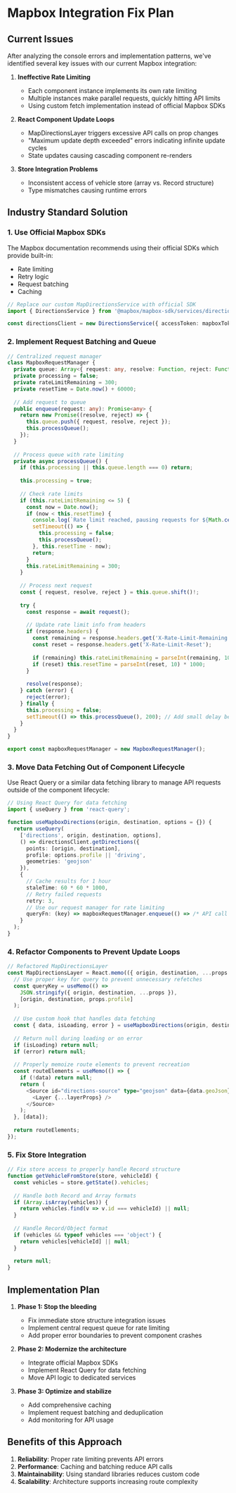 # Mapbox Integration Fix Plan

## Current Issues

After analyzing the console errors and implementation patterns, we've identified several key issues with our current Mapbox integration:

1. **Ineffective Rate Limiting**
   - Each component instance implements its own rate limiting
   - Multiple instances make parallel requests, quickly hitting API limits
   - Using custom fetch implementation instead of official Mapbox SDKs

2. **React Component Update Loops**
   - MapDirectionsLayer triggers excessive API calls on prop changes
   - "Maximum update depth exceeded" errors indicating infinite update cycles
   - State updates causing cascading component re-renders

3. **Store Integration Problems**
   - Inconsistent access of vehicle store (array vs. Record structure)
   - Type mismatches causing runtime errors

## Industry Standard Solution

### 1. Use Official Mapbox SDKs

The Mapbox documentation recommends using their official SDKs which provide built-in:
- Rate limiting
- Retry logic
- Request batching
- Caching

```typescript
// Replace our custom MapDirectionsService with official SDK
import { DirectionsService } from '@mapbox/mapbox-sdk/services/directions';

const directionsClient = new DirectionsService({ accessToken: mapboxToken });
```

### 2. Implement Request Batching and Queue

```typescript
// Centralized request manager
class MapboxRequestManager {
  private queue: Array<{ request: any, resolve: Function, reject: Function }> = [];
  private processing = false;
  private rateLimitRemaining = 300;
  private resetTime = Date.now() + 60000;
  
  // Add request to queue
  public enqueue(request: any): Promise<any> {
    return new Promise((resolve, reject) => {
      this.queue.push({ request, resolve, reject });
      this.processQueue();
    });
  }
  
  // Process queue with rate limiting
  private async processQueue() {
    if (this.processing || this.queue.length === 0) return;
    
    this.processing = true;
    
    // Check rate limits
    if (this.rateLimitRemaining <= 5) {
      const now = Date.now();
      if (now < this.resetTime) {
        console.log(`Rate limit reached, pausing requests for ${Math.ceil((this.resetTime - now)/1000)}s`);
        setTimeout(() => {
          this.processing = false;
          this.processQueue();
        }, this.resetTime - now);
        return;
      }
      this.rateLimitRemaining = 300;
    }
    
    // Process next request
    const { request, resolve, reject } = this.queue.shift()!;
    
    try {
      const response = await request();
      
      // Update rate limit info from headers
      if (response.headers) {
        const remaining = response.headers.get('X-Rate-Limit-Remaining');
        const reset = response.headers.get('X-Rate-Limit-Reset');
        
        if (remaining) this.rateLimitRemaining = parseInt(remaining, 10);
        if (reset) this.resetTime = parseInt(reset, 10) * 1000;
      }
      
      resolve(response);
    } catch (error) {
      reject(error);
    } finally {
      this.processing = false;
      setTimeout(() => this.processQueue(), 200); // Add small delay between requests
    }
  }
}

export const mapboxRequestManager = new MapboxRequestManager();
```

### 3. Move Data Fetching Out of Component Lifecycle

Use React Query or a similar data fetching library to manage API requests outside of the component lifecycle:

```typescript
// Using React Query for data fetching
import { useQuery } from 'react-query';

function useMapboxDirections(origin, destination, options = {}) {
  return useQuery(
    ['directions', origin, destination, options],
    () => directionsClient.getDirections({
      points: [origin, destination],
      profile: options.profile || 'driving',
      geometries: 'geojson'
    }),
    { 
      // Cache results for 1 hour
      staleTime: 60 * 60 * 1000,
      // Retry failed requests
      retry: 3,
      // Use our request manager for rate limiting
      queryFn: (key) => mapboxRequestManager.enqueue(() => /* API call */)
    }
  );
}
```

### 4. Refactor Components to Prevent Update Loops

```typescript
// Refactored MapDirectionsLayer
const MapDirectionsLayer = React.memo(({ origin, destination, ...props }) => {
  // Use proper key for query to prevent unnecessary refetches
  const queryKey = useMemo(() => 
    JSON.stringify({ origin, destination, ...props }),
    [origin, destination, props.profile]
  );
  
  // Use custom hook that handles data fetching
  const { data, isLoading, error } = useMapboxDirections(origin, destination, props);
  
  // Return null during loading or on error
  if (isLoading) return null;
  if (error) return null;
  
  // Properly memoize route elements to prevent recreation
  const routeElements = useMemo(() => {
    if (!data) return null;
    return (
      <Source id="directions-source" type="geojson" data={data.geoJson}>
        <Layer {...layerProps} />
      </Source>
    );
  }, [data]);
  
  return routeElements;
});
```

### 5. Fix Store Integration

```typescript
// Fix store access to properly handle Record structure
function getVehicleFromStore(store, vehicleId) {
  const vehicles = store.getState().vehicles;
  
  // Handle both Record and Array formats
  if (Array.isArray(vehicles)) {
    return vehicles.find(v => v.id === vehicleId) || null;
  }
  
  // Handle Record/Object format
  if (vehicles && typeof vehicles === 'object') {
    return vehicles[vehicleId] || null;
  }
  
  return null;
}
```

## Implementation Plan

1. **Phase 1: Stop the bleeding**
   - Fix immediate store structure integration issues
   - Implement central request queue for rate limiting
   - Add proper error boundaries to prevent component crashes

2. **Phase 2: Modernize the architecture**
   - Integrate official Mapbox SDKs
   - Implement React Query for data fetching
   - Move API logic to dedicated services

3. **Phase 3: Optimize and stabilize**
   - Add comprehensive caching
   - Implement request batching and deduplication
   - Add monitoring for API usage

## Benefits of this Approach

1. **Reliability**: Proper rate limiting prevents API errors
2. **Performance**: Caching and batching reduce API calls
3. **Maintainability**: Using standard libraries reduces custom code
4. **Scalability**: Architecture supports increasing route complexity 